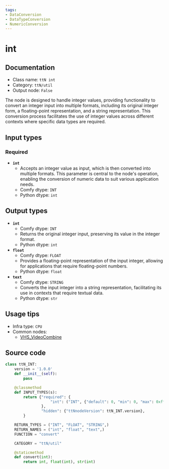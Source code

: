 ```yaml
---
tags:
- DataConversion
- DataTypeConversion
- NumericConversion
---
```


# int
## Documentation
- Class name: `ttN int`
- Category: `ttN/util`
- Output node: `False`

The node is designed to handle integer values, providing functionality to convert an integer input into multiple formats, including its original integer form, a floating-point representation, and a string representation. This conversion process facilitates the use of integer values across different contexts where specific data types are required.
## Input types
### Required
- **`int`**
    - Accepts an integer value as input, which is then converted into multiple formats. This parameter is central to the node's operation, enabling the conversion of numeric data to suit various application needs.
    - Comfy dtype: `INT`
    - Python dtype: `int`
## Output types
- **`int`**
    - Comfy dtype: `INT`
    - Returns the original integer input, preserving its value in the integer format.
    - Python dtype: `int`
- **`float`**
    - Comfy dtype: `FLOAT`
    - Provides a floating-point representation of the input integer, allowing for applications that require floating-point numbers.
    - Python dtype: `float`
- **`text`**
    - Comfy dtype: `STRING`
    - Converts the input integer into a string representation, facilitating its use in contexts that require textual data.
    - Python dtype: `str`
## Usage tips
- Infra type: `CPU`
- Common nodes:
    - [VHS_VideoCombine](../../ComfyUI-VideoHelperSuite/Nodes/VHS_VideoCombine.md)



## Source code
```python
class ttN_INT:
    version = '1.0.0'
    def __init__(self):
        pass

    @classmethod
    def INPUT_TYPES(s):
        return {"required": {
                    "int": ("INT", {"default": 0, "min": 0, "max": 0xffffffffffffffff}),
                },
                "hidden": {"ttNnodeVersion": ttN_INT.version},
        }

    RETURN_TYPES = ("INT", "FLOAT", "STRING",)
    RETURN_NAMES = ("int", "float", "text",)
    FUNCTION = "convert"

    CATEGORY = "ttN/util"

    @staticmethod
    def convert(int):
        return int, float(int), str(int)

```
